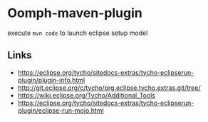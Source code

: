 # Oomph-maven-plugin

execute `mvn code` to launch eclipse setup model



## Links

- https://eclipse.org/tycho/sitedocs-extras/tycho-eclipserun-plugin/plugin-info.html
- http://git.eclipse.org/c/tycho/org.eclipse.tycho.extras.git/tree/
- https://wiki.eclipse.org/Tycho/Additional_Tools
- https://eclipse.org/tycho/sitedocs-extras/tycho-eclipserun-plugin/eclipse-run-mojo.html